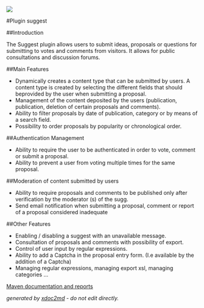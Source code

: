 
![](http://dev.lutece.paris.fr/plugins/plugin-suggest/images/suggest_banner.jpg)

#Plugin suggest

##Introduction

The Suggest plugin allows users to submit ideas, proposals or questions for submitting to votes and comments from visitors. It allows for public consultations and discussion forums.

##Main Features

 
* Dynamically creates a content type that can be submitted by users. A content type is created by selecting the different fields that should beprovided by the user when submitting a proposal.
* Management of the content deposited by the users (publication, publication, deletion of certain proposals and comments).
* Ability to filter proposals by date of publication, category or by means of a search field.
* Possibility to order proposals by popularity or chronological order.

##Authentication Management

 
* Ability to require the user to be authenticated in order to vote, comment or submit a proposal.
* Ability to prevent a user from voting multiple times for the same proposal.

##Moderation of content submitted by users

 
* Ability to require proposals and comments to be published only after verification by the moderator (s) of the sugg.
* Send email notification when submitting a proposal, comment or report of a proposal considered inadequate

##Other Features

 
* Enabling / disabling a suggest with an unavailable message.
* Consultation of proposals and comments with possibility of export.
* Control of user input by regular expressions.
* Ability to add a Captcha in the proposal entry form. (I.e available by the addition of a Captcha)
* Managing regular expressions, managing export xsl, managing categories ...


[Maven documentation and reports](http://dev.lutece.paris.fr/plugins/plugin-suggest/)



 *generated by [xdoc2md](https://github.com/lutece-platform/tools-maven-xdoc2md-plugin) - do not edit directly.*